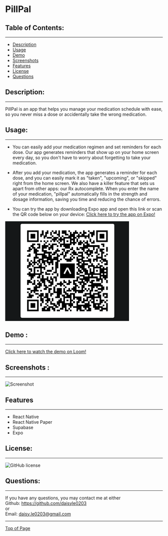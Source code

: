 # PillPal

## Table of Contents:

---

- [Description](#description)
- [Usage](#Usage)
- [Demo](#demo)
- [Screenshots](#screenshots)
- [Features](#features)
- [License](#license)
- [Questions](#questions)

## Description:

---

PillPal is an app that helps you manage your medication schedule with ease, so you never miss a dose or accidentally take the wrong medication.

## Usage:

---

- You can easily add your medication regimen and set reminders for each dose. Our app generates reminders that show up on your home screen every day, so you don't have to worry about forgetting to take your medication.
- After you add your medication, the app generates a reminder for each dose, and you can easily mark it as "taken", "upcoming", or "skipped" right from the home screen. We also have a killer feature that sets us apart from other apps: our Rx autocomplete. When you enter the name of your medication, "pillpal" automatically fills in the strength and dosage information, saving you time and reducing the chance of errors.

- You can try the app by downloading Expo app and open this link or scan the QR code below on your device: 
[Click here to try the app on Expo!](https://expo.dev/@daisyle/expo-user-management?serviceType=classic&distribution=expo-go)

![QRcode](./Cohort1/team-d/pill_pal/assets/images/QR_code.png)



## Demo :

---

[Click here to watch the demo on Loom!](https://www.loom.com/share/34d53276247c4134ab2fee00bd26fdd9)
## Screenshots :

---

![Screenshot](./Cohort1/team-d/pill_pal/assets/images/pillpal_screenshot.jpg)


## Features

---

- React Native
- React Native Paper
- Supabase
- Expo

## License:

---

![GitHub license](https://img.shields.io/github/license/Naereen/StrapDown.js.svg)

## Questions:

---

If you have any questions, you may contact me at either <br>
Github: https://github.com/daisyle0203
<br>
or
<br>
Email: [daisy.le0203@gmail.com](mailto:daisy.le0203@gmail.com)

---

[Top of Page](#pillpal)

